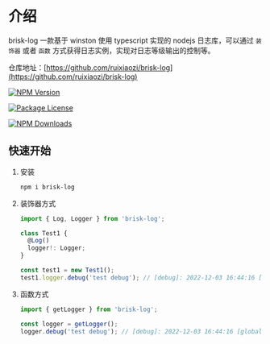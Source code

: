 # 介绍

brisk-log 一款基于 winston 使用 typescript 实现的 nodejs 日志库，可以通过 `装饰器` 或者 `函数` 方式获得日志实例，实现对日志等级输出的控制等。


仓库地址：[https://github.com/ruixiaozi/brisk-log](https://github.com/ruixiaozi/brisk-log)

<a href="https://www.npmjs.com/package/brisk-log"><img src="https://img.shields.io/npm/v/brisk-log.svg" alt="NPM Version" /></a>

<a href="https://www.npmjs.com/package/brisk-log"><img src="https://img.shields.io/npm/l/brisk-log.svg" alt="Package License" /></a>

<a href="https://www.npmjs.com/package/brisk-log"><img src="https://img.shields.io/npm/dm/brisk-log.svg" alt="NPM Downloads" /></a>

## 快速开始

1. 安装

    ```sh
    npm i brisk-log
    ```

2. 装饰器方式

    ```ts
    import { Log, Logger } from 'brisk-log';

    class Test1 {
      @Log()
      logger!: Logger;
    }

    const test1 = new Test1();
    test1.logger.debug('test debug'); // [debug]: 2022-12-03 16:44:16 [global]    test debug
    ```

3. 函数方式

    ```ts
    import { getLogger } from 'brisk-log';

    const logger = getLogger();
    logger.debug('test debug'); // [debug]: 2022-12-03 16:44:16 [global]    test debug
    ```
